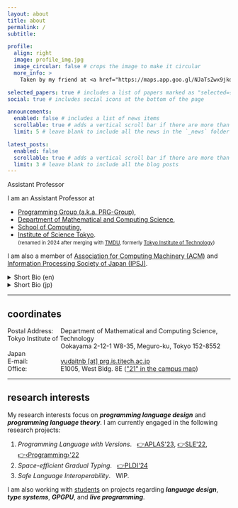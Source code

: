 ```yaml
---
layout: about
title: about
permalink: /
subtitle:

profile:
  align: right
  image: profile_img.jpg
  image_circular: false # crops the image to make it circular
  more_info: >
    Taken by my friend at <a href="https://maps.app.goo.gl/NJaTsZwx9jkdD4Uo6">the Kaminarimon gate (雷門)</a>

selected_papers: true # includes a list of papers marked as "selected={true}"
social: true # includes social icons at the bottom of the page

announcements:
  enabled: false # includes a list of news items
  scrollable: true # adds a vertical scroll bar if there are more than 3 news items
  limit: 5 # leave blank to include all the news in the `_news` folder

latest_posts:
  enabled: false
  scrollable: true # adds a vertical scroll bar if there are more than 3 new posts items
  limit: 3 # leave blank to include all the blog posts
---
```

Assistant Professor

I am an Assistant Professor at
- [Programming Group (a.k.a. PRG-Group)](http://prg.is.titech.ac.jp/),
- [Department of Mathematical and Computing Science](https://educ.titech.ac.jp/is/eng/),
- [School of Computing](https://www.titech.ac.jp/english/about/organization/schools/organization04),
- [Institute of Science Tokyo](https://www.isct.ac.jp/en).<br><span style="font-size:0.8em">(renamed in 2024 after merging with [TMDU](https://www.tmd.ac.jp/english/), formerly [Tokyo Institute of Technology](https://www.titech.ac.jp/english))</span>

I am also a member of [Association for Computing Machinery (ACM)](https://www.acm.org/) and [Information Processing Society of Japan (IPSJ)](https://www.ipsj.or.jp/english/index.html).

<details>
  <summary>Short Bio (en)</summary>

  Yudai Tanabe, Ph.D., is an Assistant Professor at the Department of Mathematical and Computing Science, School of Computing, Institute of Science Tokyo. He received B.S., M.S., and D.S. degrees from Tokyo Institute of Technology in 2018, 2020, and 2023 respectively. Formerly, he was a JSPS Research Fellow at Tokyo Institute of Technology until 2023, a program-specific researcher at Kyoto University until 2024, and an assistant professor at the Department of Mathematical and Computing Science, School of Computing, Tokyo Institute of Technology until September 2024. His research interest is programming language and software engineering, especially in programming language theory, type systems, and software maintenance.
</details>

<details>
  <summary>Short Bio (jp)</summary>

  田邉裕大。東京科学大学(旧東京工業大学)情報理工学院数理・計算科学系助教。2018年東京工業大学理学部情報科学科卒業、2020年同大学情報理工学院数理・計算科学系修士課程修了。2023年東京工業大学博士(理学)を取得。日本学術振興会特別研究員（DC2）、京都大学特定研究員、東京工業大学助教を経て現職。専門はプログラミング言語およびソフトウェア工学であり、特にプログラミング言語理論、型システム、ソフトウェア保守に関心を持つ。情報処理学会、ACM各会員。
</details>

<hr>

## coordinates

<span style="width: 120px; display: inline-block">Postal Address:</span>Department of Mathematical and Computing Science, Tokyo Institute of Technology<br>
<span style="width: 120px; display: inline-block">               </span>Ookayama 2-12-1 W8-35, Meguro-ku, Tokyo 152-8552 Japan<br>
<span style="width: 120px; display: inline-block">E-mail:</span><a href="mailto:yudaitnb@prg.is.titech.ac.jp">yudaitnb [at] prg.is.titech.ac.jp</a><br>
<span style="width: 120px; display: inline-block">Office:</span>E1005, West Bldg. 8E (<a href="https://www.titech.ac.jp/english/0/maps/ookayama/ookayama">"21" in the campus map</a>)<br>

<hr>

## research interests
My research interests focus on <b><i>programming language design</i></b> and <b><i>programming language theory</i></b>.
I am currently engaged in the following research projects:
1. <i>Programming Language with Versions</i>. &nbsp; [👉APLAS'23](https://link.springer.com/chapter/10.1007/978-981-99-8311-7_1), [👉SLE'22](https://dl.acm.org/doi/10.1145/3567512.3567531), [👉‹Programming›'22](https://programming-journal.org/2022/6/5/)
2. <i>Space-efficient Gradual Typing</i>. &nbsp; [👉PLDI'24](https://dl.acm.org/doi/10.1145/3656441)
3. <i>Safe Language Interoperability</i>. &nbsp; WIP.

I am also working with [students](https://yudaitnb.github.io/students/) on projects regarding <b><i>language design</i></b>, <b><i>type systems</i></b>, <b><i>GPGPU</i></b>, and <b><i>live programming</i></b>.

<!--
Write your biography here. Tell the world about yourself. Link to your favorite [subreddit](http://reddit.com). You can put a picture in, too. The code is already in, just name your picture `prof_pic.jpg` and put it in the `img/` folder.

Put your address / P.O. box / other info right below your picture. You can also disable any of these elements by editing `profile` property of the YAML header of your `_pages/about.md`. Edit `_bibliography/papers.bib` and Jekyll will render your [publications page](/al-folio/publications/) automatically.

Link to your social media connections, too. This theme is set up to use [Font Awesome icons](https://fontawesome.com/) and [Academicons](https://jpswalsh.github.io/academicons/), like the ones below. Add your Facebook, Twitter, LinkedIn, Google Scholar, or just disable all of them.
-->
